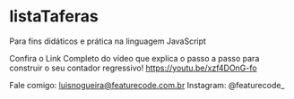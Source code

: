 # listaTaferas

Para fins didáticos e prática na linguagem JavaScript

Confira o Link Completo do vídeo que explica o passo a passo para construir o seu contador regressivo! https://youtu.be/xzf4DOnG-fo

Fale comigo: luisnogueira@featurecode.com.br Instagram: @featurecode_
